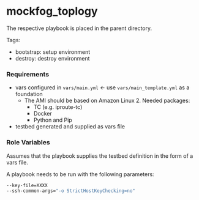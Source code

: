 # mockfog_toplogy

The respective playbook is placed in the parent directory.

Tags:

- bootstrap: setup environment
- destroy: destroy environment

### Requirements

- vars configured in `vars/main.yml` <- use `vars/main_template.yml` as a foundation
  - The AMI should be based on Amazon Linux 2. Needed packages:
    - TC (e.g. iproute-tc)
    - Docker
    - Python and Pip
- testbed generated and supplied as vars file

### Role Variables

Assumes that the playbook supplies the testbed definition in the form of a vars file.

A playbook needs to be run with the following parameters:

```bash
--key-file=XXXX
--ssh-common-args="-o StrictHostKeyChecking=no"
```
